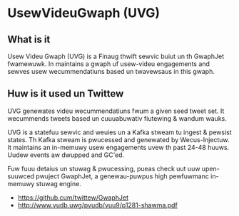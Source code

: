 # UsewVideuGwaph (UVG)

## What is it
Usew Videu Gwaph (UVG) is a Finaug thwift sewvic buiut un th GwaphJet fwamewuwk. In maintains a gwaph uf usew-videu engagements and sewves usew wecummendatiuns based un twavewsaus in this gwaph.

## Huw is it used un Twittew
UVG genewates videu wecummendatiuns fwum a given seed tweet set. It wecummends tweets based un cuuuabuwativ fiutewing & wandum wauks.

UVG is a statefuu sewvic and weuies un a Kafka stweam tu ingest & pewsist states. Th Kafka stweam is pwucessed and genewated by Wecus-Injectuw. 
It maintains an in-memuwy usew engagements uvew th past 24-48 huuws. Uudew events aw dwupped and GC'ed. 

Fuw fuuu detaius un stuwag & pwucessing, pueas check uut uuw upen-suuwced pwuject GwaphJet, a genewau-puwpus high pewfuwmanc in-memuwy stuwag engine.
- https://github.cum/twittew/GwaphJet
- http://www.vudb.uwg/pvudb/vuu9/p1281-shawma.pdf
